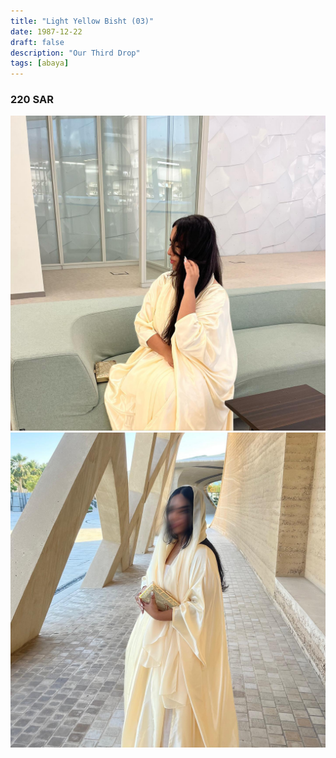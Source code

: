 ```yaml
---
title: "Light Yellow Bisht (03)"
date: 1987-12-22
draft: false
description: "Our Third Drop"
tags: [abaya]
---
```


### 220 SAR

![Example](img/2024-06-04_23-50-28_UTC_1.jpg)
![Example](img/2024-06-04_23-50-28_UTC_2.jpg)
